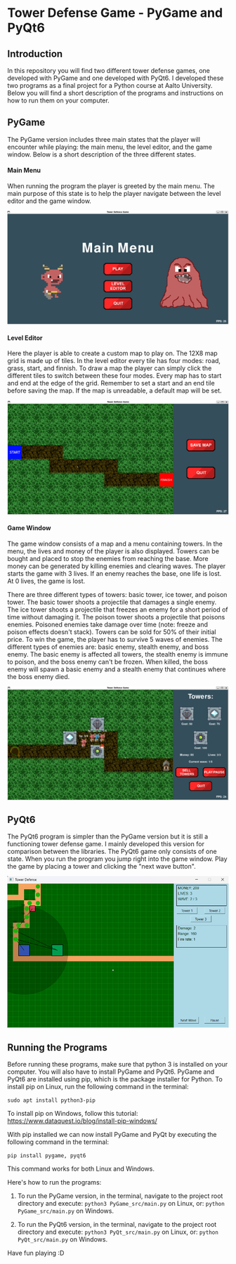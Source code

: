 # Tower Defense Game - PyGame and PyQt6

## Introduction
In this repository you will find two different tower defense games, one developed with PyGame and one developed with PyQt6. I developed these two programs as a final project for a Python course at Aalto University. Below you will find a short description of the programs and instructions on how to run them on your computer.

## PyGame

The PyGame version includes three main states that the player will encounter while playing: the main menu, the level editor, and the game window. Below is a short description of the three different states.

#### Main Menu
When running the program the player is greeted by the main menu. The main purpose of this state is to help the player navigate between the level editor and the game window. 

![Main Menu](assets/main_menu.png)

#### Level Editor
Here the player is able to create a custom map to play on. The 12X8 map grid is made up of tiles. In the level editor every tile has four modes: road, grass, start, and finnish. To draw a map the player can simply click the different tiles to switch between these four modes. Every map has to start and end at the edge of the grid. Remember to set a start and an end tile before saving the map. If the map is unreadable, a default map will be set.

![Level Editor](assets/level_editor.png)

#### Game Window
The game window consists of a map and a menu containing towers. In the menu, the lives and money of the player is also displayed. Towers can be bought and placed to stop the enemies from reaching the base. More money can be generated by killing enemies and clearing waves. The player starts the game with 3 lives. If an enemy reaches the base, one life is lost. At 0 lives, the game is lost.

There are three different types of towers: basic tower, ice tower, and poison tower. The basic tower shoots a projectile that damages a single enemy. The ice tower shoots a projectile that freezes an enemy for a short period of time without damaging it. The poison tower shoots a projectile that poisons enemies. Poisoned enemies take damage over time (note: freeze and poison effects doesn't stack). Towers can be sold for 50% of their initial price. To win the game, the player has to survive 5 waves of enemies. The different types of enemies are: basic enemy, stealth enemy, and boss enemy. The basic enemy is affected all towers, the stealth enemy is immune to poison, and the boss enemy can't be frozen. When killed, the boss enemy will spawn a basic enemy and a stealth enemy that continues where the boss enemy died. 

![Game Window](assets/game.png)

## PyQt6
The PyQt6 program is simpler than the PyGame version but it is still a functioning tower defense game. I mainly developed this version for comparison between the libraries. The PyQt6 game only consists of one state. When you run the program you jump right into the game window. Play the game by placing a tower and clicking the "next wave button".

![PyQt game](assets/pyqt.png)

## Running the Programs
Before running these programs, make sure that python 3 is installed on your computer. You will also have to install PyGame and PyQt6. PyGame and PyQt6 are installed using pip, which is the package installer for Python. To install pip on Linux, run the following command in the terminal: 
```
sudo apt install python3-pip
```
To install pip on Windows, follow this tutorial: https://www.dataquest.io/blog/install-pip-windows/

With pip installed we can now install PyGame and PyQt by executing the following command in the terminal:
```
pip install pygame, pyqt6
```
This command works for both Linux and Windows.

Here's how to run the programs:

1. To run the PyGame version, in the terminal, navigate to the project root directory and execute:
```python3 PyGame_src/main.py``` on Linux, or:
``` python PyGame_src/main.py ``` on Windows.

2. To run the PyQt6 version, in the terminal, navigate to the project root directory and execute:
```python3 PyQt_src/main.py``` on Linux, or:
```python PyQt_src/main.py``` on Windows.

Have fun playing :D
